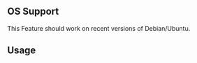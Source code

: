 ## OS Support 
This Feature should work on recent versions of Debian/Ubuntu.

## Usage



<!-- MARKDOWN-AUTO-DOCS:START(CODE:src=./examples/extensions/devcontainer.json) -->
<!-- MARKDOWN-AUTO-DOCS:START -->